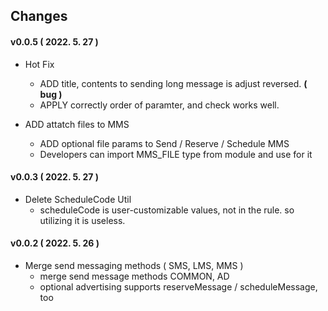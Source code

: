 ## Changes

#### v0.0.5 ( 2022. 5. 27 )

- Hot Fix
  - ADD title, contents to sending long message is adjust reversed. **( bug )**
  - APPLY correctly order of paramter, and check works well.

- ADD attatch files to MMS
  - ADD optional file params to Send / Reserve / Schedule MMS
  - Developers can import MMS_FILE type from module and use for it

#### v0.0.3 ( 2022. 5. 27 )

- Delete ScheduleCode Util
  - scheduleCode is user-customizable values, not in the rule. so utilizing it is useless.

#### v0.0.2 ( 2022. 5. 26 )

- Merge send messaging methods ( SMS, LMS, MMS )
  - merge send message methods COMMON, AD
  - optional advertising supports reserveMessage / scheduleMessage, too